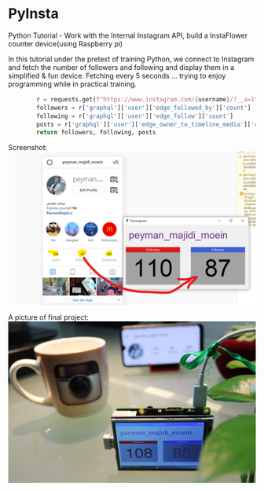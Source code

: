 # PyInsta
Python Tutorial - Work with the Internal Instagram API, build a InstaFlower counter device(using Raspberry pi)

In this tutorial under the pretext of training Python, we connect to Instagram and fetch the number of followers and following and display them in a simplified & fun device. Fetching every 5 seconds ... trying to enjoy programming while in practical training.

```python
        r = requests.get(f"https://www.instagram.com/{username}/?__a=1").json()
        followers = r['graphql']['user']['edge_followed_by']['count']
        following = r['graphql']['user']['edge_follow']['count']
        posts = r['graphql']['user']['edge_owner_to_timeline_media']['count']
        return followers, following, posts
```
Screenshot:
![shot](screenshot.png)

A picture of final project:
![device](device.jpg)
